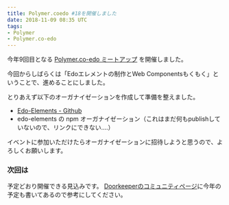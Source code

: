 ```yaml
---
title: Polymer.coedo #18を開催しました
date: 2018-11-09 08:35 UTC
tags:
- Polymer
- Polymer.co-edo
---
```


今年9回目となる [Polymer.co-edo ミートアップ](https://polymercoedo.doorkeeper.jp/events/81714) を開催しました。

今回からしばらくは「Edoエレメントの制作とWeb Componentsもくもく」ということで、進めることにしました。

とりあえず以下のオーガナイゼーションを作成して準備を整えました。

- [Edo-Elements - Github](https://github.com/Edo-Elements)
- edo-elements の npm オーガナイゼーション（これはまだ何もpublishしていないので、リンクにできない....）

イベントに参加いただけたらオーガナイゼーションに招待しようと思うので、よろしくお願いします。

### 次回は

予定どおり開催できる見込みです。
[Doorkeeperのコミュニティページ](https://polymercoedo.doorkeeper.jp/)に今年の予定も書いてあるので参考にしてください。
